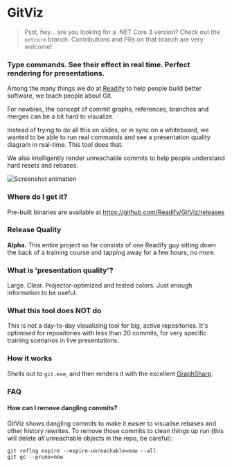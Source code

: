 GitViz
======

> Psst, hey... are you looking for a .NET Core 3 version? Check out the `netcore` branch. Contributions and PRs on that branch are very welcome!

### Type commands. See their effect in real time. Perfect rendering for presentations.

Among the many things we do at [Readify](http://readify.net) to help people build better software, we teach people about Git.

For newbies, the concept of commit graphs, references, branches and merges can be a bit hard to visualize.

Instead of trying to do all this on slides, or in sync on a whiteboard, we wanted to be able to run real commands and see a presentation quality diagram in real-time. This tool does that.

We also intelligently render unreachable commits to help people understand hard resets and rebases.

![Screenshot animation](https://raw.github.com/Readify/GitViz/master/SuperHighTechAssets/AnimatedGifTour.gif)

### Where do I get it?

Pre-built binaries are available at https://github.com/Readify/GitViz/releases

### 

### Release Quality

__Alpha.__ This entire project so far consists of one Readify guy sitting down the back of a training course and tapping away for a few hours, no more.

### What is 'presentation quality'?

Large. Clear. Projector-optimized and tested colors. Just enough information to be useful.

### What this tool does NOT do

This is not a day-to-day visualizing tool for big, active repositories. It's optimised for repositories with less than 20 commits, for very specific training scenarios in live presentations.

### How it works

Shells out to `git.exe`, and then renders it with the excellent [GraphSharp](http://graphsharp.codeplex.com).

### FAQ
#### How can I remove dangling commits?
GitViz shows dangling commits to make it easier to visualise rebases and other history rewrites. To remove those commits to clean things up run (this will delete *all* unreachable objects in the repo, be careful):

```
git reflog expire --expire-unreachable=now --all
git gc --prune=now
```
